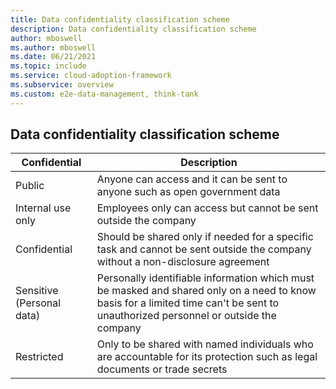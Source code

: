 ```yaml
---
title: Data confidentiality classification scheme
description: Data confidentiality classification scheme
author: mboswell
ms.author: mboswell
ms.date: 06/21/2021
ms.topic: include
ms.service: cloud-adoption-framework
ms.subservice: overview
ms.custom: e2e-data-management, think-tank
---
```


## Data confidentiality classification scheme

| Confidential | Description |
|------------|---------------|
|Public   |Anyone can access and it can be sent to anyone such as open government data|
|Internal use only | Employees only can access but cannot be sent outside the company |
|Confidential  |  Should be shared only if needed for a specific task and cannot be sent outside the company without a non-disclosure agreement|
|Sensitive (Personal data) |Personally identifiable information which must be masked and shared only on a need to know basis for a limited time can't be sent to unauthorized personnel or outside the company |
|Restricted  |  Only to be shared with named individuals who are accountable for its protection such as legal documents or trade secrets |
